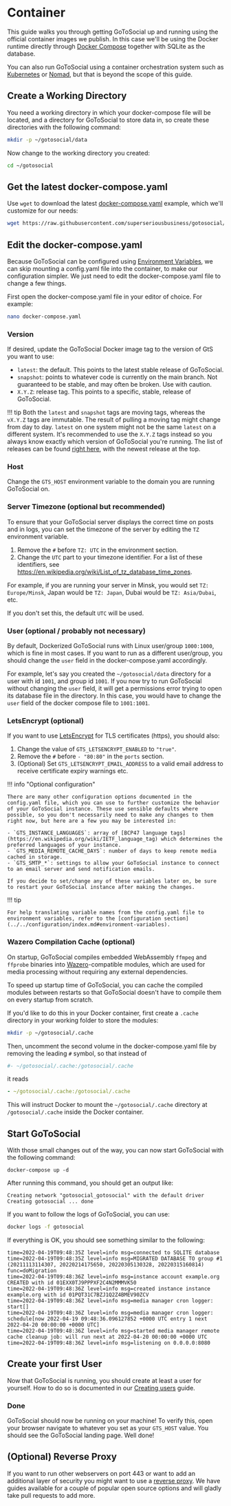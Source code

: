 # Container

This guide walks you through getting GoToSocial up and running using the official container images we publish. In this case we'll be using the Docker runtime directly through [Docker Compose](https://docs.docker.com/compose) together with SQLite as the database.

You can also run GoToSocial using a container orchestration system such as [Kubernetes](https://kubernetes.io/) or [Nomad](https://www.nomadproject.io/), but that is beyond the scope of this guide.

## Create a Working Directory

You need a working directory in which your docker-compose file will be located, and a directory for GoToSocial to store data in, so create these directories with the following command:

```bash
mkdir -p ~/gotosocial/data
```

Now change to the working directory you created:

```bash
cd ~/gotosocial
```

## Get the latest docker-compose.yaml

Use `wget` to download the latest [docker-compose.yaml](https://raw.githubusercontent.com/superseriousbusiness/gotosocial/main/example/docker-compose/docker-compose.yaml) example, which we'll customize for our needs:

```bash
wget https://raw.githubusercontent.com/superseriousbusiness/gotosocial/main/example/docker-compose/docker-compose.yaml
```

## Edit the docker-compose.yaml

Because GoToSocial can be configured using [Environment Variables](../../configuration/index.md#environment-variables), we can skip mounting a config.yaml file into the container, to make our configuration simpler. We just need to edit the docker-compose.yaml file to change a few things.

First open the docker-compose.yaml file in your editor of choice. For example:

```bash
nano docker-compose.yaml
```

### Version

If desired, update the GoToSocial Docker image tag to the version of GtS you want to use:

* `latest`: the default. This points to the latest stable release of GoToSocial.
* `snapshot`: points to whatever code is currently on the main branch. Not guaranteed to be stable, and may often be broken. Use with caution.
* `X.Y.Z`: release tag. This points to a specific, stable, release of GoToSocial.

!!! tip
    Both the `latest` and `snapshot` tags are moving tags, whereas the `vX.Y.Z` tags are immutable. The result of pulling a moving tag might change from day to day. `latest` on one system might not be the same `latest` on a different system. It's recommended to use the `X.Y.Z` tags instead so you always know exactly which version of GoToSocial you're running. The list of releases can be found [right here](https://github.com/superseriousbusiness/gotosocial/releases), with the newest release at the top.

### Host

Change the `GTS_HOST` environment variable to the domain you are running GoToSocial on.

### Server Timezone (optional but recommended)

To ensure that your GoToSocial server displays the correct time on posts and in logs, you can set the timezone of the server by editing the `TZ` environment variable.

1. Remove the `#` before `TZ: UTC` in the environment section.
2. Change the `UTC` part to your timezone identifier. For a list of these identifiers, see https://en.wikipedia.org/wiki/List_of_tz_database_time_zones.

For example, if you are running your server in Minsk, you would set `TZ: Europe/Minsk`, Japan would be `TZ: Japan`, Dubai would be `TZ: Asia/Dubai`, etc.

If you don't set this, the default `UTC` will be used.

### User (optional / probably not necessary)

By default, Dockerized GoToSocial runs with Linux user/group `1000:1000`, which is fine in most cases. If you want to run as a different user/group, you should change the `user` field in the docker-compose.yaml accordingly.

For example, let's say you created the `~/gotosocial/data` directory for a user with id `1001`, and group id `1001`. If you now try to run GoToSocial without changing the `user` field, it will get a permissions error trying to open its database file in the directory. In this case, you would have to change the `user` field of the docker compose file to `1001:1001`.

### LetsEncrypt (optional)

If you want to use [LetsEncrypt](../../configuration/tls.md) for TLS certificates (https), you should also:

1. Change the value of `GTS_LETSENCRYPT_ENABLED` to `"true"`.
2. Remove the `#` before `- "80:80"` in the `ports` section.
3. (Optional) Set `GTS_LETSENCRYPT_EMAIL_ADDRESS` to a valid email address to receive certificate expiry warnings etc.

!!! info "Optional configuration"
    
    There are many other configuration options documented in the config.yaml file, which you can use to further customize the behavior of your GoToSocial instance. These use sensible defaults where possible, so you don't necessarily need to make any changes to them right now, but here are a few you may be interested in:
    
    - `GTS_INSTANCE_LANGUAGES`: array of [BCP47 language tags](https://en.wikipedia.org/wiki/IETF_language_tag) which determines the preferred languages of your instance.
    - `GTS_MEDIA_REMOTE_CACHE_DAYS`: number of days to keep remote media cached in storage.
    - `GTS_SMTP_*`: settings to allow your GoToSocial instance to connect to an email server and send notification emails.

    If you decide to set/change any of these variables later on, be sure to restart your GoToSocial instance after making the changes.
    

!!! tip
    
    For help translating variable names from the config.yaml file to environment variables, refer to the [configuration section](../../configuration/index.md#environment-variables).

### Wazero Compilation Cache (optional)

On startup, GoToSocial compiles embedded WebAssembly `ffmpeg` and `ffprobe` binaries into [Wazero](https://wazero.io/)-compatible modules, which are used for media processing without requiring any external dependencies.

To speed up startup time of GoToSocial, you can cache the compiled modules between restarts so that GoToSocial doesn't have to compile them on every startup from scratch.

If you'd like to do this in your Docker container, first create a `.cache` directory in your working folder to store the modules:

```bash
mkdir -p ~/gotosocial/.cache
```

Then, uncomment the second volume in the docker-compose.yaml file by removing the leading `#` symbol, so that instead of

```yaml
#- ~/gotosocial/.cache:/gotosocial/.cache
```

it reads

```yaml
- ~/gotosocial/.cache:/gotosocial/.cache
```

This will instruct Docker to mount the `~/gotosocial/.cache` directory at `/gotosocial/.cache` inside the Docker container.

## Start GoToSocial

With those small changes out of the way, you can now start GoToSocial with the following command:

```shell
docker-compose up -d
```

After running this command, you should get an output like:

```text
Creating network "gotosocial_gotosocial" with the default driver
Creating gotosocial ... done
```

If you want to follow the logs of GoToSocial, you can use:

```bash
docker logs -f gotosocial
```

If everything is OK, you should see something similar to the following:

```text
time=2022-04-19T09:48:35Z level=info msg=connected to SQLITE database
time=2022-04-19T09:48:35Z level=info msg=MIGRATED DATABASE TO group #1 (20211113114307, 20220214175650, 20220305130328, 20220315160814) func=doMigration
time=2022-04-19T09:48:36Z level=info msg=instance account example.org CREATED with id 01EXX0TJ9PPPXF2C4N2MMMVK50
time=2022-04-19T09:48:36Z level=info msg=created instance instance example.org with id 01PQT31C7BZJ1Q2Z4BMEV90ZCV
time=2022-04-19T09:48:36Z level=info msg=media manager cron logger: start[]
time=2022-04-19T09:48:36Z level=info msg=media manager cron logger: schedule[now 2022-04-19 09:48:36.096127852 +0000 UTC entry 1 next 2022-04-20 00:00:00 +0000 UTC]
time=2022-04-19T09:48:36Z level=info msg=started media manager remote cache cleanup job: will run next at 2022-04-20 00:00:00 +0000 UTC
time=2022-04-19T09:48:36Z level=info msg=listening on 0.0.0.0:8080
```

## Create your first User

Now that GoToSocial is running, you should create at least a user for yourself. How to do so is documented in our [Creating users](../user_creation.md) guide.

### Done

GoToSocial should now be running on your machine! To verify this, open your browser navigate to whatever you set as your `GTS_HOST` value. You should see the GoToSocial landing page. Well done!

## (Optional) Reverse Proxy

If you want to run other webservers on port 443 or want to add an additional layer of security you might want to use a [reverse proxy](../reverse_proxy/index.md). We have guides available for a couple of popular open source options and will gladly take pull requests to add more.
